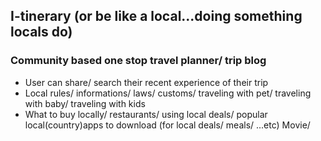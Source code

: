 ## I-tinerary (or be like a local...doing something locals do)
### Community based one stop travel planner/ trip blog
- User can share/ search their recent experience of their trip 
- Local rules/ informations/ laws/ customs/ traveling with pet/ traveling with baby/ traveling with kids
- What to buy locally/ restaurants/ using local deals/ popular local(country)apps to download (for local deals/ meals/ ...etc)
Movie/
